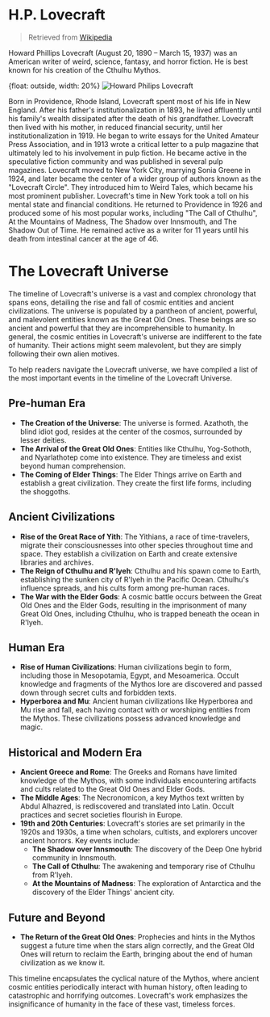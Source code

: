 # H.P. Lovecraft

> Retrieved from [Wikipedia](https://en.wikipedia.org/wiki/H._P._Lovecraft)

Howard Phillips Lovecraft (August 20, 1890 – March 15, 1937) was an American writer of weird, science, fantasy,
and horror fiction. He is best known for his creation of the Cthulhu Mythos.

{float: outside, width: 20%}
![Howard Philips Lovecraft](hp_lovecraft.png)

Born in Providence, Rhode Island, Lovecraft spent most of his life in New England. After his father's institutionalization in 1893, he lived
affluently until his family's wealth dissipated after the death of his grandfather. Lovecraft then lived with his mother, in reduced financial
security, until her institutionalization in 1919. He began to write essays for the United Amateur Press Association, and in 1913 wrote a critical
letter to a pulp magazine that ultimately led to his involvement in pulp fiction. He became active in the speculative fiction community and was
published in several pulp magazines. Lovecraft moved to New York City, marrying Sonia Greene in 1924, and later became the center of a wider group
of authors known as the "Lovecraft Circle". They introduced him to Weird Tales, which became his most prominent publisher. Lovecraft's time in New
York took a toll on his mental state and financial conditions. He returned to Providence in 1926 and produced some of his most popular works,
including "The Call of Cthulhu", At the Mountains of Madness, The Shadow over Innsmouth, and The Shadow Out of Time. He remained active as a writer
for 11 years until his death from intestinal cancer at the age of 46. 

# The Lovecraft Universe

The timeline of Lovecraft's universe is a vast and complex chronology that spans eons, detailing the rise and fall of cosmic entities and ancient
civilizations. The universe is populated by a pantheon of ancient, powerful, and malevolent entities known as the Great Old Ones. These beings 
are so ancient and powerful that they are incomprehensible to humanity. In general, the cosmic entities in Lovecraft's universe are indifferent 
to the fate of humanity. Their actions might seem malevolent, but they are simply following their own alien motives. 

To help readers navigate the Lovecraft universe, we have compiled a list of the most important events in the timeline of the Lovecraft Universe.

## Pre-human Era

* **The Creation of the Universe**: The universe is formed. Azathoth, the blind idiot god, resides at the center of the cosmos, surrounded by 
  lesser 
deities.
* **The Arrival of the Great Old Ones**: Entities like Cthulhu, Yog-Sothoth, and Nyarlathotep come into existence. They are timeless and exist 
  beyond 
human comprehension.
* **The Coming of Elder Things**: The Elder Things arrive on Earth and establish a great civilization. They create the first life forms, including 
the shoggoths.

## Ancient Civilizations

* **Rise of the Great Race of Yith**: The Yithians, a race of time-travelers, migrate their consciousnesses into other species throughout time and 
space. They establish a civilization on Earth and create extensive libraries and archives.
* **The Reign of Cthulhu and R'lyeh**: Cthulhu and his spawn come to Earth, establishing the sunken city of R'lyeh in the Pacific Ocean. Cthulhu's 
influence spreads, and his cults form among pre-human races.
* **The War with the Elder Gods**: A cosmic battle occurs between the Great Old Ones and the Elder Gods, resulting in the imprisonment of many 
  Great 
Old Ones, including Cthulhu, who is trapped beneath the ocean in R'lyeh.

## Human Era

* **Rise of Human Civilizations**: Human civilizations begin to form, including those in Mesopotamia, Egypt, and Mesoamerica. Occult knowledge and 
fragments of the Mythos lore are discovered and passed down through secret cults and forbidden texts.
* **Hyperborea and Mu**: Ancient human civilizations like Hyperborea and Mu rise and fall, each having contact with or worshiping entities from the 
Mythos. These civilizations possess advanced knowledge and magic.

## Historical and Modern Era

* **Ancient Greece and Rome**: The Greeks and Romans have limited knowledge of the Mythos, with some individuals encountering artifacts and cults 
related to the Great Old Ones and Elder Gods.
* **The Middle Ages**: The Necronomicon, a key Mythos text written by Abdul Alhazred, is rediscovered and translated into Latin. Occult practices 
  and 
secret societies flourish in Europe.
* **19th and 20th Centuries**: Lovecraft's stories are set primarily in the 1920s and 1930s, a time when scholars, cultists, and explorers uncover 
ancient horrors. Key events include:
  * **The Shadow over Innsmouth**: The discovery of the Deep One hybrid community in Innsmouth.
  * **The Call of Cthulhu**: The awakening and temporary rise of Cthulhu from R'lyeh. 
  * **At the Mountains of Madness**: The exploration of Antarctica and the discovery of the Elder Things' ancient city.

## Future and Beyond

* **The Return of the Great Old Ones**: Prophecies and hints in the Mythos suggest a future time when the stars align correctly, and the Great Old 
Ones will return to reclaim the Earth, bringing about the end of human civilization as we know it.

This timeline encapsulates the cyclical nature of the Mythos, where ancient cosmic entities periodically interact with human history, often leading
to catastrophic and horrifying outcomes. Lovecraft's work emphasizes the insignificance of humanity in the face of these vast, timeless forces.